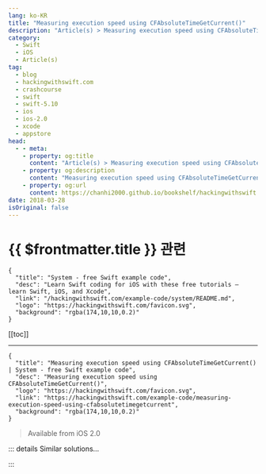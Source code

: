 ```yaml
---
lang: ko-KR
title: "Measuring execution speed using CFAbsoluteTimeGetCurrent()"
description: "Article(s) > Measuring execution speed using CFAbsoluteTimeGetCurrent()"
category:
  - Swift
  - iOS
  - Article(s)
tag: 
  - blog
  - hackingwithswift.com
  - crashcourse
  - swift
  - swift-5.10
  - ios
  - ios-2.0
  - xcode
  - appstore
head:
  - - meta:
    - property: og:title
      content: "Article(s) > Measuring execution speed using CFAbsoluteTimeGetCurrent()"
    - property: og:description
      content: "Measuring execution speed using CFAbsoluteTimeGetCurrent()"
    - property: og:url
      content: https://chanhi2000.github.io/bookshelf/hackingwithswift.com/example-code/measuring-execution-speed-using-cfabsolutetimegetcurrent.html
date: 2018-03-28
isOriginal: false
---
```


# {{ $frontmatter.title }} 관련

```component VPCard
{
  "title": "System - free Swift example code",
  "desc": "Learn Swift coding for iOS with these free tutorials – learn Swift, iOS, and Xcode",
  "link": "/hackingwithswift.com/example-code/system/README.md",
  "logo": "https://hackingwithswift.com/favicon.svg",
  "background": "rgba(174,10,10,0.2)"
}
```

[[toc]]

---

```component VPCard
{
  "title": "Measuring execution speed using CFAbsoluteTimeGetCurrent() | System - free Swift example code",
  "desc": "Measuring execution speed using CFAbsoluteTimeGetCurrent()",
  "logo": "https://hackingwithswift.com/favicon.svg",
  "link": "https://hackingwithswift.com/example-code/measuring-execution-speed-using-cfabsolutetimegetcurrent",
  "background": "rgba(174,10,10,0.2)"
}
```

> Available from iOS 2.0

<!-- TODO: 작성 -->

<!-- 
It’s often important to know at runtime how long it took for some code to run. For example, you might want to make sure your game’s AI takes at least two seconds to think before making its move, so that players don’t get confused when there’s no thinking time.

iOS comes with a built-in function called `CFAbsoluteTimeGetCurrent()`, which reads the current system time measured as seconds since January 1st 2001. It’s sent back as a `Double`, so you get sub-second accuracy as best as the system stores it.

To use the function, call it once before your work, then again after, and subtract the after from the before to get the difference, like this:

```swift
let start = CFAbsoluteTimeGetCurrent()
// run your work
let diff = CFAbsoluteTimeGetCurrent() - start
print("Took \(diff) seconds")
```

-->

::: details Similar solutions…

<!--
/example-code/media/how-to-control-the-pitch-and-speed-of-audio-using-avaudioengine">How to control the pitch and speed of audio using AVAudioEngine 
/example-code/language/how-to-delay-execution-of-code-using-the-defer-keyword">How to delay execution of code using the defer keyword 
/quick-start/swiftui/how-to-create-multi-column-lists-using-table">How to create multi-column lists using Table 
/quick-start/concurrency/how-to-use-mainactor-to-run-code-on-the-main-queue">How to use @MainActor to run code on the main queue 
/quick-start/swiftui/how-to-add-advanced-text-styling-using-attributedstring">How to add advanced text styling using AttributedString</a>
-->

:::

